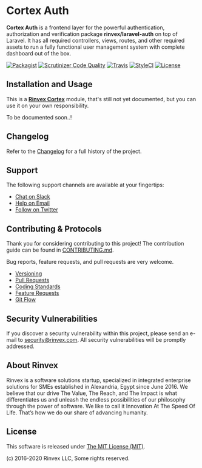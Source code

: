 # Cortex Auth

**Cortex Auth** is a frontend layer for the powerful authentication, authorization and verification package **rinvex/laravel-auth** on top of Laravel. It has all required controllers, views, routes, and other required assets to run a fully functional user management system with complete dashboard out of the box.

[![Packagist](https://img.shields.io/packagist/v/cortex/auth.svg?label=Packagist&style=flat-square)](https://packagist.org/packages/cortex/auth)
[![Scrutinizer Code Quality](https://img.shields.io/scrutinizer/g/rinvex/cortex-auth.svg?label=Scrutinizer&style=flat-square)](https://scrutinizer-ci.com/g/rinvex/cortex-auth/)
[![Travis](https://img.shields.io/travis/rinvex/cortex-auth.svg?label=TravisCI&style=flat-square)](https://travis-ci.org/rinvex/cortex-auth)
[![StyleCI](https://styleci.io/repos/77746390/shield)](https://styleci.io/repos/77746390)
[![License](https://img.shields.io/packagist/l/cortex/auth.svg?label=License&style=flat-square)](https://github.com/rinvex/cortex-auth/blob/develop/LICENSE)


## Installation and Usage

This is a **[Rinvex Cortex](https://github.com/rinvex/cortex)** module, that's still not yet documented, but you can use it on your own responsibility.

To be documented soon..!


## Changelog

Refer to the [Changelog](CHANGELOG.md) for a full history of the project.


## Support

The following support channels are available at your fingertips:

- [Chat on Slack](https://bit.ly/rinvex-slack)
- [Help on Email](mailto:help@rinvex.com)
- [Follow on Twitter](https://twitter.com/rinvex)


## Contributing & Protocols

Thank you for considering contributing to this project! The contribution guide can be found in [CONTRIBUTING.md](CONTRIBUTING.md).

Bug reports, feature requests, and pull requests are very welcome.

- [Versioning](CONTRIBUTING.md#versioning)
- [Pull Requests](CONTRIBUTING.md#pull-requests)
- [Coding Standards](CONTRIBUTING.md#coding-standards)
- [Feature Requests](CONTRIBUTING.md#feature-requests)
- [Git Flow](CONTRIBUTING.md#git-flow)


## Security Vulnerabilities

If you discover a security vulnerability within this project, please send an e-mail to [security@rinvex.com](security@rinvex.com). All security vulnerabilities will be promptly addressed.


## About Rinvex

Rinvex is a software solutions startup, specialized in integrated enterprise solutions for SMEs established in Alexandria, Egypt since June 2016. We believe that our drive The Value, The Reach, and The Impact is what differentiates us and unleash the endless possibilities of our philosophy through the power of software. We like to call it Innovation At The Speed Of Life. That’s how we do our share of advancing humanity.


## License

This software is released under [The MIT License (MIT)](LICENSE).

(c) 2016-2020 Rinvex LLC, Some rights reserved.

